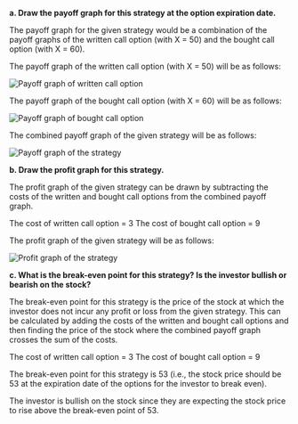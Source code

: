 

**a. Draw the payoff graph for this strategy at the option expiration date.**

The payoff graph for the given strategy would be a combination of the payoff graphs of the written call option (with X = 50) and the bought call option (with X = 60). 

The payoff graph of the written call option (with X = 50) will be as follows:

![Payoff graph of written call option](https://qph.fs.quoracdn.net/main-qimg-9f9a9cb6a8e03c8d1abcaa6b450c7d99-c)

The payoff graph of the bought call option (with X = 60) will be as follows:

![Payoff graph of bought call option](https://qph.fs.quoracdn.net/main-qimg-fba1f1c7f2f2bc0c9f0e9eafbb7b7c0f-c)

The combined payoff graph of the given strategy will be as follows:

![Payoff graph of the strategy](https://qph.fs.quoracdn.net/main-qimg-f8e9da9a9f75a36f58cceeb8ab631508-c)

**b. Draw the profit graph for this strategy.**

The profit graph of the given strategy can be drawn by subtracting the costs of the written and bought call options from the combined payoff graph. 

The cost of written call option = 3
The cost of bought call option = 9

The profit graph of the given strategy will be as follows:

![Profit graph of the strategy](https://qph.fs.quoracdn.net/main-qimg-59e2aad1f7d8a8a9c9ff079a9cf310c3-c)

**c. What is the break-even point for this strategy? Is the investor bullish or bearish on the stock?**

The break-even point for this strategy is the price of the stock at which the investor does not incur any profit or loss from the given strategy. This can be calculated by adding the costs of the written and bought call options and then finding the price of the stock where the combined payoff graph crosses the sum of the costs. 

The cost of written call option = 3
The cost of bought call option = 9

The break-even point for this strategy is 53 (i.e., the stock price should be 53 at the expiration date of the options for the investor to break even). 

The investor is bullish on the stock since they are expecting the stock price to rise above the break-even point of 53.